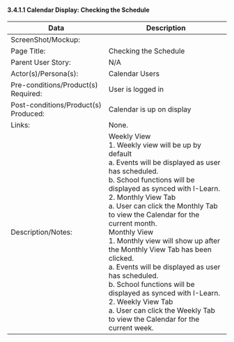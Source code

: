 #### 3.4.1.1 Calendar Display: Checking the Schedule

| Data | Description |
| --- |--- |
| ScreenShot/Mockup: | |
| Page Title: | Checking the Schedule|
| Parent User Story:| N/A|
| Actor(s)/Persona(s): | Calendar Users|
| Pre-conditions/Product(s) Required: | User is logged in|
| Post-conditions/Product(s) Produced: | Calendar is up on display |
| Links: | None.|
| Description/Notes:| Weekly View <br> 1. Weekly view will be up by default <br> a. Events will be displayed as user has scheduled. <br> b. School functions will be displayed as synced with I-Learn. <br> 2. Monthly View Tab <br> a. User can click the Monthly Tab to view the Calendar for the current month. <br> Monthly View <br> 1. Monthly view will show up after the Monthly View Tab has been clicked. <br> a. Events will be displayed as user has scheduled. <br> b. School functions will be displayed as synced with I-Learn. <br> 2. Weekly View Tab <br> a. User can click the Weekly Tab to view the Calendar for the current week.|
